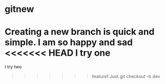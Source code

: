 # gitnew
Creating a new branch is quick and simple. I am so happy and sad 
<<<<<<< HEAD
I try one
=======
I try two
>>>>>>> feature1
Just git checkout -b dev

